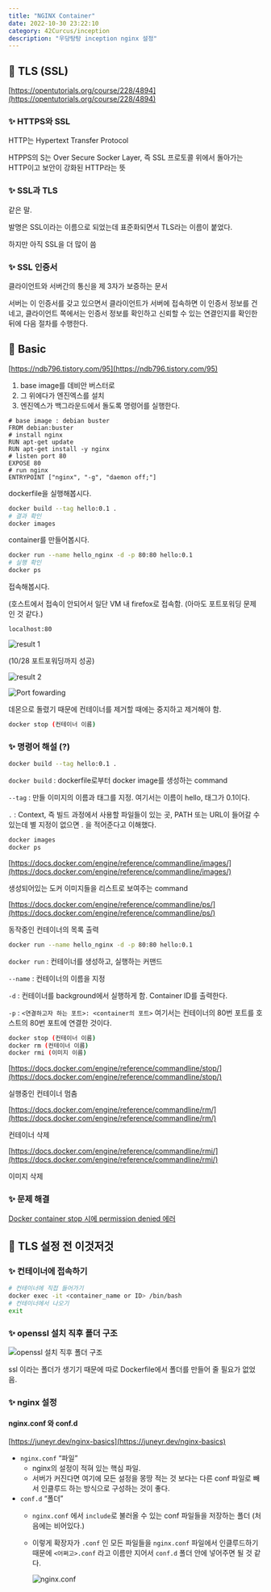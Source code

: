 ```yaml
---
title: "NGINX Container"
date: 2022-10-30 23:22:10
category: 42Curcus/inception
description: "우당탕탕 inception nginx 설정"
---
```


## 🌟 TLS (SSL)

[https://opentutorials.org/course/228/4894](https://opentutorials.org/course/228/4894)

### ✨ HTTPS와 SSL

HTTP는 Hypertext Transfer Protocol

HTPPS의 S는 Over Secure Socker Layer, 즉 SSL 프로토콜 위에서 돌아가는 HTTP이고 보안이 강화된 HTTP라는 뜻

### ✨ SSL과 TLS

같은 말.

발명은 SSL이라는 이름으로 되었는데 표준화되면서 TLS라는 이름이 붙었다.

하지만 아직 SSL을 더 많이 씀

### ✨ SSL 인증서

클라이언트와 서버간의 통신을 제 3자가 보증하는 문서

서버는 이 인증서를 갖고 있으면서 클라이언트가 서버에 접속하면 이 인증서 정보를 건네고, 클라이언트 쪽에서는 인증서 정보를 확인하고 신뢰할 수 있는 연결인지를 확인한 뒤에 다음 절차를 수행한다.

## 🌟 Basic

[https://ndb796.tistory.com/95](https://ndb796.tistory.com/95)

1. base image를 데비안 버스터로
2. 그 위에다가 엔진엑스를 설치
3. 엔진엑스가 백그라운드에서 돌도록 명령어를 실행한다.

```docker
# base image : debian buster
FROM debian:buster
# install nginx
RUN apt-get update
RUN apt-get install -y nginx
# listen port 80
EXPOSE 80
# run nginx
ENTRYPOINT ["nginx", "-g", "daemon off;"]
```

dockerfile을 실행해봅시다.

```bash
docker build --tag hello:0.1 .
# 결과 확인
docker images
```

container를 만들어봅시다.

```bash
docker run --name hello_nginx -d -p 80:80 hello:0.1
# 실행 확인
docker ps
```

접속해봅시다.

(호스트에서 접속이 안되어서 일단 VM 내 firefox로 접속함. (아마도 포트포워딩 문제인 것 같다.)

`localhost:80`

![result 1](/result_1.png)

(10/28 포트포워딩까지 성공)

![result 2](/result_2.png)

![Port fowarding](/Port_fowarding.png)

데몬으로 돌렸기 때문에 컨테이너를 제거할 때에는 중지하고 제거해야 함.

```bash
docker stop (컨테이너 이름)
```

### ✨ 명령어 해설 (?)

```bash
docker build --tag hello:0.1 .
```

`docker build` : dockerfile로부터 docker image를 생성하는 command

`--tag` : 만들 이미지의 이름과 태그를 지정. 여기서는 이름이 hello, 태그가 0.1이다.

`.` : Context, 즉 빌드 과정에서 사용할 파일들이 있는 곳, PATH 또는 URL이 들어갈 수 있는데 별 지정이 없으면 . 을 적어준다고 이해했다.

```bash
docker images
docker ps
```

[https://docs.docker.com/engine/reference/commandline/images/](https://docs.docker.com/engine/reference/commandline/images/)

생성되어있는 도커 이미지들을 리스트로 보여주는 command

[https://docs.docker.com/engine/reference/commandline/ps/](https://docs.docker.com/engine/reference/commandline/ps/)

동작중인 컨테이너의 목록 출력

```bash
docker run --name hello_nginx -d -p 80:80 hello:0.1
```

`docker run` : 컨테이너를 생성하고, 실행하는 커맨드

`--name` : 컨테이너의 이름을 지정

`-d` : 컨테이너를 background에서 실행하게 함. Container ID를 출력한다.

`-p` : `<연결하고자 하는 포트>: <container의 포트>` 여기서는 컨테이너의 80번 포트를 호스트의 80번 포트에 연결한 것이다.

```bash
docker stop (컨테이너 이름)
docker rm (컨테이너 이름)
docker rmi (이미지 이름)
```

[https://docs.docker.com/engine/reference/commandline/stop/](https://docs.docker.com/engine/reference/commandline/stop/)

실행중인 컨테이너 멈춤

[https://docs.docker.com/engine/reference/commandline/rm/](https://docs.docker.com/engine/reference/commandline/rm/)

컨테이너 삭제

[https://docs.docker.com/engine/reference/commandline/rmi/](https://docs.docker.com/engine/reference/commandline/rmi/)

이미지 삭제

### ✨ 문제 해결

[Docker container stop 시에 permission denied 에러](https://itdar.tistory.com/372)

## 🌟 TLS 설정 전 이것저것

### ✨ 컨테이너에 접속하기

```bash
# 컨테이너에 직접 들어가기
docker exec -it <container_name or ID> /bin/bash
# 컨테이너에서 나오기
exit
```

### ✨ openssl 설치 직후 폴더 구조

![openssl 설치 직후 폴더 구조](/openssl_directory_structure.png)

ssl 이라는 폴더가 생기기 때문에 따로 Dockerfile에서 폴더를 만들어 줄 필요가 없었음.

### ✨ nginx 설정

#### nginx.conf 와 conf.d

[https://juneyr.dev/nginx-basics](https://juneyr.dev/nginx-basics)

- `nginx.conf` “파일”
    - nginx의 설정이 적혀 있는 핵심 파일.
    - 서버가 커진다면 여기에 모든 설정을 몽땅 적는 것 보다는 다른 conf 파일로 빼서 인클루드 하는 방식으로 구성하는 것이 좋다.
- `conf.d` “폴더”
    - `nginx.conf` 에서 `include`로 불러올 수 있는 conf 파일들을 저장하는 폴더 (처음에는 비어있다.)
    - 이렇게 확장자가 `.conf` 인 모든 파일들을 `nginx.conf` 파일에서 인클루드하기 때문에 `<어쩌고>.conf` 라고 이름만 지어서 `conf.d` 폴더 안에 넣어주면 될 것 같다.
      
        ![nginx.conf](/nginx_conf.png)
